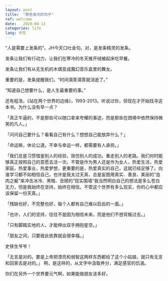 ```yaml
---
layout: post
title:  "那些发光的句子"
ref: welcome
date:   2020-04-13
categories: life
lang: 中文
---
```


“人是需要上发条的”。JH今天口吐金句。对，是发条精灵的发条。

发条让我们有行动力，让我们在寒冷的冬天推开绒被起床吃早餐。

发条让我们有从无生机的木偶变成魔幻音乐盒里的舞女。

重要的是，发条提醒我们，“时间滴答滴答就消逝了。”

“知道自己想要什么，是人生最重要的事。”

还有程浩，《站在两个世界的边缘》，1993-2013。听说过你，但现在才开始找寻这本书。为什么没有早一点？

「真正牛逼的，不是那些可以随口拿来夸耀的事迹，而是那些在困境中依然保持微笑的凡人。」

「问问自己要什么？看看自己有什么？想想自己能放弃什么？」

「命运嘛，休论公道。不幸与幸运一样，都需要有人承担。」

「我们总是习惯借鉴别人的经验，效仿别人的成功，重走别人的老路。我们何时能够真正按照自己的意愿去活一次。不管是作为男人还是作为女人，热爱生活，热爱家庭，热爱事业，热爱梦想，更重要的是，热爱真实的自己，这就已经足够了。向谁学习都不如相信自己。也许是我太过天真，总是妄图用真实、善良、美丽的”血肉之躯“来冲击冰冷、黑暗、丑陋的”现实围墙“我当然明白自己的想法是多么苍白无力，但是我始终在坚持，始终在相信。不管这个世界有多么现实，你的心中都应该保留一份天真。」

「残缺也好，不完整也好，每个人都有自己难以启齿的一面。」

「也许，人们的坚持，往往不是因为相信未来，而是他们不想背叛过去。」

「只有脚踏实地的人，才能伸出双手拥抱星空。」

「朋友之间，只要彼此依靠就会很幸福。」

史铁生爷爷！

「无言是对的。要是上帝把漂亮和弱智这两样东西都给了这个小姑娘，就只有无言和回家去是对的。」
啊，是这样的，从文字中汲取养分，满足感官的饥渴。

你们在另外一个世界要元气啊，如果能做朋友该多好。
